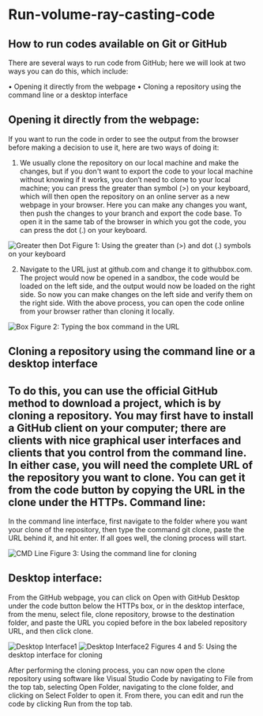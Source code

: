 # Run-volume-ray-casting-code
How to run codes available on Git or GitHub
--------------------------------------------

There are several ways to run code from GitHub; here we will look at two ways you can do this, which include:

•	Opening it directly from the webpage
•	Cloning a repository using the command line or a desktop interface

Opening it directly from the webpage:
--------------------------------------
If you want to run the code in order to see the output from the browser before making a decision to use it, here are two ways of doing it:
1.	We usually clone the repository on our local machine and make the changes, but if you don't want to export the code to your local machine without knowing if it works, you don’t need to clone to your local machine; you can press the greater than symbol (>) on your keyboard, which will then open the repository on an online server as a new webpage in your browser. Here you can make any changes you want, then push the changes to your branch and export the code base.
To open it in the same tab of the browser in which you got the code, you can press the dot (.) on your keyboard.

![Greater then   Dot](https://github.com/AzumahHub/Run-volume-ray-casting-code/assets/134083975/2d483de3-d159-488a-8aab-6ee3bab930b5)
Figure 1: Using the greater than (>) and dot (.) symbols on your keyboard

2.	Navigate to the URL just at github.com and change it to githubbox.com. The project would now be opened in a sandbox, the code would be loaded on the left side, and the output would now be loaded on the right side. So now you can make changes on the left side and verify them on the right side.
With the above process, you can open the code online from your browser rather than cloning it locally.

![Box](https://github.com/AzumahHub/Run-volume-ray-casting-code/assets/134083975/3e9fbdb8-5988-4129-9bda-079b59ec7113)
Figure 2: Typing the box command in the URL

Cloning a repository using the command line or a desktop interface
-------------------------------------------------------------------
To do this, you can use the official GitHub method to download a project, which is by cloning a repository. You may first have to install a GitHub client on your computer; there are clients with nice graphical user interfaces and clients that you control from the command line. In either case, you will need the complete URL of the repository you want to clone. You can get it from the code button by copying the URL in the clone under the HTTPs.
Command line:
--------------
In the command line interface, first navigate to the folder where you want your clone of the repository, then type the command git clone, paste the URL behind it, and hit enter. If all goes well, the cloning process will start.

![CMD Line](https://github.com/AzumahHub/Run-volume-ray-casting-code/assets/134083975/a89e4fd8-c53f-401f-9b8b-20da1c4e248c)
Figure 3: Using the command line for cloning

Desktop interface:
-------------------
From the GitHub webpage, you can click on Open with GitHub Desktop under the code button below the HTTPs box, or in the desktop interface, from the menu, select file, clone repository, browse to the destination folder, and paste the URL you copied before in the box labeled repository URL, and then click clone.

![Desktop Interface1](https://github.com/AzumahHub/Run-volume-ray-casting-code/assets/134083975/64dae944-3afc-4d42-880d-c9202623316b)
![Desktop Interface2](https://github.com/AzumahHub/Run-volume-ray-casting-code/assets/134083975/6867eb52-3ecc-43b8-9132-887b6ba38f96)
Figures 4 and 5: Using the desktop interface for cloning

After performing the cloning process, you can now open the clone repository using software like Visual Studio Code by navigating to File from the top tab, selecting Open Folder, navigating to the clone folder, and clicking on Select Folder to open it. From there, you can edit and run the code by clicking Run from the top tab.


